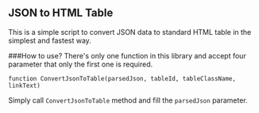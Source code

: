 JSON to HTML Table
--------
This is a simple script to convert JSON data to standard HTML table in the simplest and fastest way.

###How to use?
There's only one function in this library and accept four parameter that only the first one is required.

    function ConvertJsonToTable(parsedJson, tableId, tableClassName, linkText)

Simply call `ConvertJsonToTable` method and fill the `parsedJson` parameter.  

